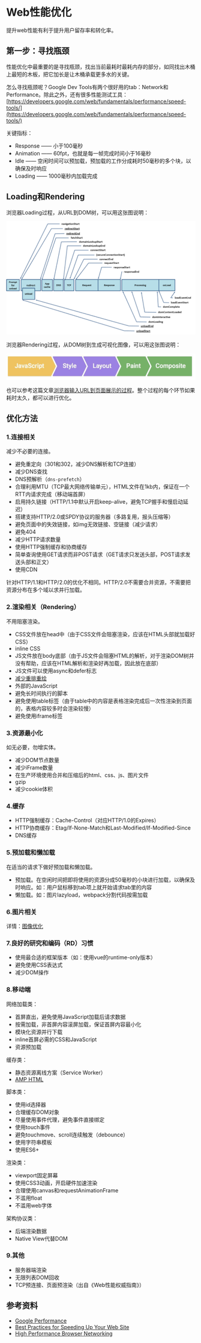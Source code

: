 # Web性能优化

提升web性能有利于提升用户留存率和转化率。

## 第一步：寻找瓶颈

性能优化中最重要的是寻找瓶颈，找出当前最耗时最耗内存的部分，如同找出木桶上最短的木板，把它加长是让木桶承载更多水的关键。

怎么寻找瓶颈呢？Google Dev Tools有两个很好用的tab：Network和Performance。除此之外，还有很多性能测试工具：[https://developers.google.com/web/fundamentals/performance/speed-tools/](https://developers.google.com/web/fundamentals/performance/speed-tools/)

关键指标：
* Response —— 小于100毫秒
* Animation —— 60fpt，也就是每一帧完成时间小于16毫秒
* Idle —— 空闲时间可以预加载，预加载的工作分成耗时50毫秒的多个块，以确保及时响应
* Loading —— 1000毫秒内加载完成

## Loading和Rendering

浏览器Loading过程，从URL到DOM树，可以用这张图说明：

![](/assets/timing-overview.png)

浏览器Rendering过程，从DOM树到生成可视化图像，可以用这张图说明：

![](/assets/rendering-performance.png)

也可以参考这篇文章[浏览器输入URL到页面展示的过程](../端到端/浏览器输入URL到页面展示的过程.md)。整个过程的每个环节如果耗时太久，都可以进行优化。

## 优化方法

### 1.连接相关

减少不必要的连接。

* 避免重定向（301和302，减少DNS解析和TCP连接）
* 减少DNS查找
* DNS预解析（`dns-prefetch`）
* 合理利用MTU（TCP最大网络传输单元），HTML文件在1kb内，保证在一个RTT内请求完成（移动端首屏）
* 启用持久链接（HTTP/1.1中默认开启keep-alive，避免TCP握手和慢启动延迟）
* 搭建支持HTTP/2.0或SPDY协议的服务器（多路复用，报头压缩等）
* 避免页面中的失效链接，如img无效链接、空链接（减少请求）
* 避免404
* 减少HTTP请求数量
* 使用HTTP强制缓存和协商缓存
* 简单查询使用GET请求而非POST请求（GET请求只发送头部，POST请求发送头部和正文）
* 使用CDN

针对HTTP/1.1和HTTP/2.0的优化不相同。HTTP/2.0不需要合并资源，不需要把资源分布在多个域以求并行加载。

### 2.渲染相关（Rendering）

不用阻塞渲染。

* CSS文件放在head中（由于CSS文件会阻塞渲染，应该在HTML头部就加载好CSS）
* inline CSS
* JS文件放在body底部（由于JS文件会阻塞HTML的解析，对于渲染DOM树并没有帮助，应该在HTML解析和渲染好再加载，因此放在底部）
* JS文件可以使用async和defer标志
* [减少重排重绘](./重排重绘.md)
* 外部的JavaScript
* 避免长时间执行的脚本
* 避免使用table标签（由于table中的内容是表格渲染完成后一次性渲染到页面的，表格内容较多时会渲染较慢）
* 避免使用iframe标签

### 3.资源最小化

如无必要，勿增实体。

* 减少DOM节点数量
* 减少iFrame数量
* 在生产环境使用合并和压缩后的html、css、js、图片文件
* gzip
* 减少cookie体积

### 4.缓存

* HTTP强制缓存：Cache-Control（对应HTTP/1.0的Expires）
* HTTP协商缓存：Etag/If-None-Match和Last-Modified/If-Modified-Since
* DNS缓存

### 5.预加载和懒加载

在适当的请求下做好预加载和懒加载。

* 预加载。在空闲时间把即将使用的资源分成50毫秒的小块进行加载，以确保及时响应。如：用户鼠标移到tab项上就开始请求tab里的内容
* 懒加载。如：图片lazyload，webpack分割代码按需加载

### 6.图片相关

详情：[图像优化](./图像优化.md)

### 7.良好的研究和编码（RD）习惯

* 使用最合适的框架版本（如：使用vue的runtime-only版本）
* 避免使用CSS表达式
* 减少DOM操作

### 8.移动端

网络加载类：
* 首屏直出，避免使用JavaScript加载后请求数据
* 按需加载，非首屏内容滚屏加载，保证首屏内容最小化
* 模块化资源并行下载
* inline首屏必需的CSS和JavaScript
* 资源预加载

缓存类：
* 静态资源离线方案（Service Worker）
* [AMP HTML](https://www.ampproject.org/)

脚本类：
* 使用id选择器
* 合理缓存DOM对象
* 尽量使用事件代理，避免事件直接绑定
* 使用touch事件
* 避免touchmove、scroll连续触发（debounce）
* 使用字符串模板
* 使用ES6+

渲染类：
* viewport固定屏幕
* 使用CSS3动画，开启硬件加速渲染
* 合理使用canvas和requestAnimationFrame
* 不滥用float
* 不滥用web字体

架构协议类：
* 后端渲染数据
* Native View代替DOM

### 9.其他

* 服务器端渲染
* 无限列表DOM回收
* TCP预连接、页面预渲染（出自《Web性能权威指南》）

## 参考资料

* [Google Performance](https://developers.google.com/web/fundamentals/performance/why-performance-matters/)
* [Best Practices for Speeding Up Your Web Site](https://developer.yahoo.com/performance/rules.html?guccounter=1)
* [High Performance Browser Networking](https://hpbn.co/)